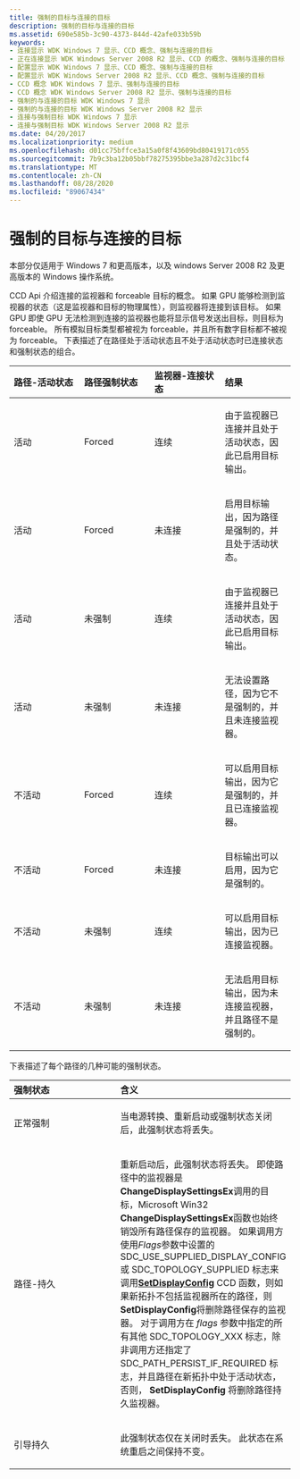 ```yaml
---
title: 强制的目标与连接的目标
description: 强制的目标与连接的目标
ms.assetid: 690e585b-3c90-4373-844d-42afe033b59b
keywords:
- 连接显示 WDK Windows 7 显示、CCD 概念、强制与连接的目标
- 正在连接显示 WDK Windows Server 2008 R2 显示、CCD 的概念、强制与连接的目标
- 配置显示 WDK Windows 7 显示、CCD 概念、强制与连接的目标
- 配置显示 WDK Windows Server 2008 R2 显示、CCD 概念、强制与连接的目标
- CCD 概念 WDK Windows 7 显示、强制与连接的目标
- CCD 概念 WDK Windows Server 2008 R2 显示、强制与连接的目标
- 强制的与连接的目标 WDK Windows 7 显示
- 强制的与连接的目标 WDK Windows Server 2008 R2 显示
- 连接与强制目标 WDK Windows 7 显示
- 连接与强制目标 WDK Windows Server 2008 R2 显示
ms.date: 04/20/2017
ms.localizationpriority: medium
ms.openlocfilehash: d01cc75bffce3a15a0f8f43609bd80419171c055
ms.sourcegitcommit: 7b9c3ba12b05bbf78275395bbe3a287d2c31bcf4
ms.translationtype: MT
ms.contentlocale: zh-CN
ms.lasthandoff: 08/28/2020
ms.locfileid: "89067434"
---
```

# <a name="forced-versus-connected-targets"></a>强制的目标与连接的目标


本部分仅适用于 Windows 7 和更高版本，以及 windows Server 2008 R2 及更高版本的 Windows 操作系统。

CCD Api 介绍连接的监视器和 forceable 目标的概念。 如果 GPU 能够检测到监视器的状态（这是监视器和目标的物理属性），则监视器将连接到该目标。 如果 GPU 即使 GPU 无法检测到连接的监视器也能将显示信号发送出目标，则目标为 forceable。 所有模拟目标类型都被视为 forceable，并且所有数字目标都不被视为 forceable。 下表描述了在路径处于活动状态且不处于活动状态时已连接状态和强制状态的组合。

<table>
<colgroup>
<col width="25%" />
<col width="25%" />
<col width="25%" />
<col width="25%" />
</colgroup>
<thead>
<tr class="header">
<th align="left">路径-活动状态</th>
<th align="left">路径强制状态</th>
<th align="left">监视器-连接状态</th>
<th align="left">结果</th>
</tr>
</thead>
<tbody>
<tr class="odd">
<td align="left"><p>活动</p></td>
<td align="left"><p>Forced</p></td>
<td align="left"><p>连续</p></td>
<td align="left"><p>由于监视器已连接并且处于活动状态，因此已启用目标输出。</p></td>
</tr>
<tr class="even">
<td align="left"><p>活动</p></td>
<td align="left"><p>Forced</p></td>
<td align="left"><p>未连接</p></td>
<td align="left"><p>启用目标输出，因为路径是强制的，并且处于活动状态。</p></td>
</tr>
<tr class="odd">
<td align="left"><p>活动</p></td>
<td align="left"><p>未强制</p></td>
<td align="left"><p>连续</p></td>
<td align="left"><p>由于监视器已连接并且处于活动状态，因此已启用目标输出。</p></td>
</tr>
<tr class="even">
<td align="left"><p>活动</p></td>
<td align="left"><p>未强制</p></td>
<td align="left"><p>未连接</p></td>
<td align="left"><p>无法设置路径，因为它不是强制的，并且未连接监视器。</p></td>
</tr>
<tr class="odd">
<td align="left"><p>不活动</p></td>
<td align="left"><p>Forced</p></td>
<td align="left"><p>连续</p></td>
<td align="left"><p>可以启用目标输出，因为它是强制的，并且已连接监视器。</p></td>
</tr>
<tr class="even">
<td align="left"><p>不活动</p></td>
<td align="left"><p>Forced</p></td>
<td align="left"><p>未连接</p></td>
<td align="left"><p>目标输出可以启用，因为它是强制的。</p></td>
</tr>
<tr class="odd">
<td align="left"><p>不活动</p></td>
<td align="left"><p>未强制</p></td>
<td align="left"><p>连续</p></td>
<td align="left"><p>可以启用目标输出，因为已连接监视器。</p></td>
</tr>
<tr class="even">
<td align="left"><p>不活动</p></td>
<td align="left"><p>未强制</p></td>
<td align="left"><p>未连接</p></td>
<td align="left"><p>无法启用目标输出，因为未连接监视器，并且路径不是强制的。</p></td>
</tr>
</tbody>
</table>

 

下表描述了每个路径的几种可能的强制状态。

<table>
<colgroup>
<col width="50%" />
<col width="50%" />
</colgroup>
<thead>
<tr class="header">
<th align="left">强制状态</th>
<th align="left">含义</th>
</tr>
</thead>
<tbody>
<tr class="odd">
<td align="left"><p>正常强制</p></td>
<td align="left"><p>当电源转换、重新启动或强制状态关闭后，此强制状态将丢失。</p></td>
</tr>
<tr class="even">
<td align="left"><p>路径-持久</p></td>
<td align="left"><p>重新启动后，此强制状态将丢失。 即使路径中的监视器是<strong>ChangeDisplaySettingsEx</strong>调用的目标，Microsoft Win32 <strong>ChangeDisplaySettingsEx</strong>函数也始终销毁所有路径保存的监视器。 如果调用方使用<em>Flags</em>参数中设置的 SDC_USE_SUPPLIED_DISPLAY_CONFIG 或 SDC_TOPOLOGY_SUPPLIED 标志来调用<a href="https://docs.microsoft.com/windows/desktop/api/winuser/nf-winuser-setdisplayconfig" data-raw-source="[&lt;strong&gt;SetDisplayConfig&lt;/strong&gt;](/windows/desktop/api/winuser/nf-winuser-setdisplayconfig)"><strong>SetDisplayConfig</strong></a> CCD 函数，则如果新拓扑不包括监视器所在的路径，则<strong>SetDisplayConfig</strong>将删除路径保存的监视器。 对于调用方在 <em>flags</em> 参数中指定的所有其他 SDC_TOPOLOGY_XXX 标志，除非调用方还指定了 SDC_PATH_PERSIST_IF_REQUIRED 标志，并且路径在新拓扑中处于活动状态，否则， <strong>SetDisplayConfig</strong> 将删除路径持久监视器。</p></td>
</tr>
<tr class="odd">
<td align="left"><p>引导持久</p></td>
<td align="left"><p>此强制状态仅在关闭时丢失。 此状态在系统重启之间保持不变。</p></td>
</tr>
</tbody>
</table>

 

 

